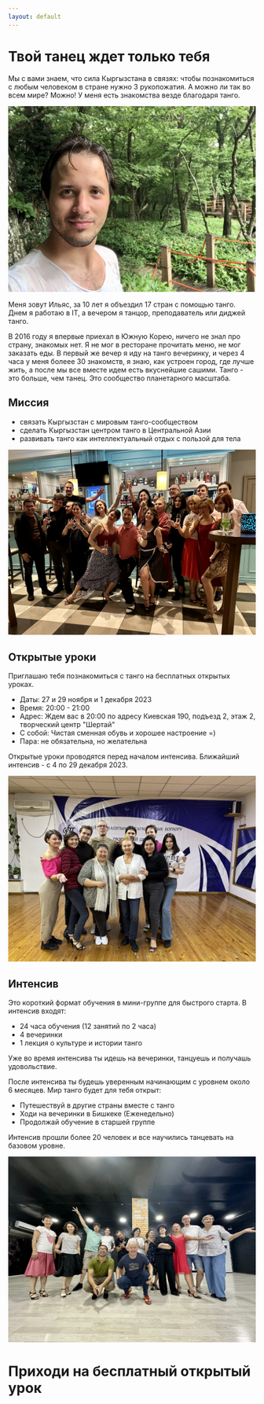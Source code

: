 ```yaml
---
layout: default
---
```


# Твой танец ждет только тебя

Мы с вами знаем, что сила Кыргызстана в связях: чтобы познакомиться с любым человеком в стране нужно 3 рукопожатия. А можно ли так во всем мире? Можно! У меня есть знакомства везде благодаря танго.

<img src="/assets/images/IMG_0144.jpeg" alt="" class="landing-image-100-px">

Меня зовут Ильяс, за 10 лет я объездил 17 стран с помощью танго. Днем я работаю в IT, а вечером я танцор, преподаватель или диджей танго.

В 2016 году я впервые приехал в Южную Корею, ничего не знал про страну, знакомых нет. Я не мог в ресторане прочитать меню, не мог заказать еды. В первый же вечер я иду на танго вечеринку, и через 4 часа у меня болеее 30 знакомств, я знаю, как устроен город, где лучше жить, а после мы все вместе идем есть вкуснейшие сашими. Танго - это больше, чем танец. Это сообщество планетарного масштаба.

## Миссия

- связать Кыргызстан с мировым танго-сообществом
- сделать Кыргызстан центром танго в Центральной Азии
- развивать танго как интеллектуальный отдых с пользой для тела

<img src="/assets/images/IMG_7862.jpeg" alt="" class="landing-image-100-px" style="object-position: center 30%">

## Открытые уроки

Приглашаю тебя познакомиться с танго на бесплатных открытых уроках.

- Даты: 27 и 29 ноября и 1 декабря 2023
- Время: 20:00 - 21:00
- Адрес: Ждем вас в 20:00 по адресу Киевская 190, подъезд 2, этаж 2, творческий центр "Шертай"
- С собой: Чистая сменная обувь и хорошее настроение =)
- Пара: не обязательна, но желательна

Открытые уроки проводятся перед началом интенсива. Ближайший интенсив - с 4 по 29 декабря 2023.

<img src="/assets/images/IMG_7740.jpeg" alt="" class="landing-image-100-px" style="object-position: center 31%">

## Интенсив

Это короткий формат обучения в мини-группе для быстрого старта. В интенсив входят:

- 24 часа обучения (12 занятий по 2 часа)
- 4 вечеринки
- 1 лекция о культуре и истории танго

Уже во время интенсива ты идешь на вечеринки, танцуешь и получашь удовольствие.

После интенсива ты будешь уверенным начинающим с уровнем около 6 месяцев. Мир танго будет для тебя открыт:

- Путешествуй в другие страны вместе с танго
- Ходи на вечеринки в Бишкеке (Еженедельно)
- Продолжай обучение в старшей группе

Интенсив прошли более 20 человек и все научились танцевать на базовом уровне.

<img src="/assets/images/IMG_8389.jpeg" alt="" class="landing-image-100-px" style="object-position: center 35%">

# Приходи на бесплатный открытый урок

<p style="text-align: center;"><iframe class="form-iframe embended-form" style="display:none;" id="embended-form-305" src="https://crm.clients24.pro/tangokana/form?id=305" frameborder="0" scrolling="no" width="100%">Your browser does not support frames</iframe></p>
<link href="https://crm.clients24.pro/css/form.css" rel="stylesheet">
<script src="https://crm.clients24.pro/tangokana/admin/schedule-noauth/simple-form-script/305"></script>
<script>onmessage = function(e){
document.getElementById('embended-form-305').style.height = (e.data.formSize + 120) + 'px';
};</script>
